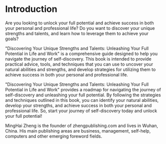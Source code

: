 # Introduction

Are you looking to unlock your full potential and achieve success in both your personal and professional life? Do you want to discover your unique strengths and talents, and learn how to leverage them to achieve your goals?

"Discovering Your Unique Strengths and Talents: Unleashing Your Full Potential in Life and Work" is a comprehensive guide designed to help you navigate the journey of self-discovery. This book is intended to provide practical advice, tools, and techniques that you can use to uncover your natural abilities and strengths, and develop strategies for utilizing them to achieve success in both your personal and professional life.

"Discovering Your Unique Strengths and Talents: Unleashing Your Full Potential in Life and Work" provides a roadmap for navigating the journey of self-discovery and unleashing your full potential. By following the strategies and techniques outlined in this book, you can identify your natural abilities, develop your strengths, and achieve success in both your personal and professional life. So, start your journey of self-discovery today and unlock your full potential!

MingHai Zheng is the founder of zhengpublishing.com and lives in Wuhan, China. His main publishing areas are business, management, self-help, computers and other emerging foreword fields.
